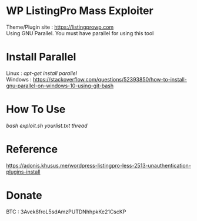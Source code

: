 # WP ListingPro Mass Exploiter
Theme/Plugin site : https://listingprowp.com<br>
Using GNU Parallel. You must have parallel for using this tool
# Install Parallel
Linux : <i>apt-get install parallel</i><br>
Windows : https://stackoverflow.com/questions/52393850/how-to-install-gnu-parallel-on-windows-10-using-git-bash
# How To Use
<i>bash exploit.sh yourlist.txt thread</i>
# Reference
https://adonis.khusus.me/wordpress-listingpro-less-2513-unauthentication-plugins-install
# Donate
BTC : 3Avek8froL5sdAmzPUTDNhhpkKe21CscKP
